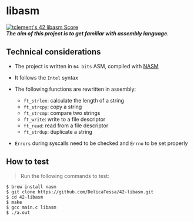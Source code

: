 # libasm
[![tclement's 42 libasm Score](https://badge42.vercel.app/api/v2/cl59lbrtc003009jqom2qgm4z/project/2087518)](https://github.com/JaeSeoKim/badge42)<br>
***The aim of this project is to get familiar with assembly language.***

## Technical considerations

- The project is written in `64 bits` ASM, compiled with [NASM](https://www.nasm.us/)

- It follows the `Intel` syntax

- The following functions are rewritten in assembly:
	- `ft_strlen`: calculate the length of a string
	- `ft_strcpy`: copy a string
	- `ft_strcmp`: compare two strings
	- `ft_write`: write to a file descriptor
	- `ft_read`: read from a file descriptor
	- `ft_strdup`: duplicate a string

- `Errors` during syscalls need to be checked and `Errno` to be set properly

## How to test

> Run the following commands to test:

```shell
$ brew install nasm
$ git clone https://github.com/DelicaTessa/42-libasm.git
$ cd 42-libasm
$ make 
$ gcc main.c libasm
$ ./a.out
```
